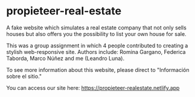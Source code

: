 # propieteer-real-estate
A fake website which simulates a real estate company that not only sells houses but also offers you the possibility to list your own house for sale. 

This was a group assignment in which 4 people contributed to creating a stylish web-responsive site. Authors include: Romina Gargano, Federica Taborda, Marco Núñez and me (Leandro Luna).

To see more information about this website, please direct to "Información sobre el sitio."

You can access our site here: https://propieteer-realestate.netlify.app

